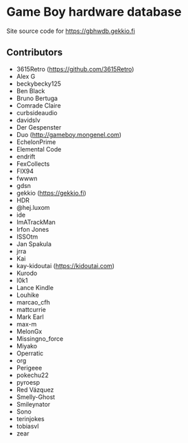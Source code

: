<!--
SPDX-FileCopyrightText: 2017-2023 Joonas Javanainen <joonas.javanainen@gmail.com>

SPDX-License-Identifier: CC0-1.0
-->

# Game Boy hardware database

Site source code for https://gbhwdb.gekkio.fi

## Contributors

* 3615Retro (https://github.com/3615Retro)
* Alex G
* beckybecky125
* Ben Black
* Bruno Bertuga
* Comrade Claire
* curbsideaudio
* davidslv
* Der Gespenster
* Duo (http://gameboy.mongenel.com)
* EchelonPrime
* Elemental Code
* endrift
* FexCollects
* FIX94
* fwwwn
* gdsn
* gekkio (https://gekkio.fi)
* HDR
* @hej.luxom
* ide
* ImATrackMan
* Irfon Jones
* ISSOtm
* Jan Spakula
* jrra
* Kai
* kay-kidoutai (https://kidoutai.com)
* Kurodo
* l0k1
* Lance Kindle
* Louhike
* marcao_cfh
* mattcurrie
* Mark Earl
* max-m
* MelonGx
* Missingno_force
* Miyako
* Operratic
* org
* Perigeee
* pokechu22
* pyroesp
* Red Vázquez
* Smelly-Ghost
* Smileynator
* Sono
* terinjokes
* tobiasvl
* zear
